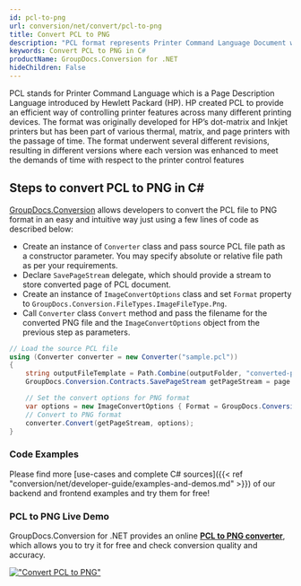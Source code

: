 ```yaml
---
id: pcl-to-png
url: conversion/net/convert/pcl-to-png
title: Convert PCL to PNG
description: "PCL format represents Printer Command Language Document with .pcl extension. Learn how to convert PCL to PNG file programmatically in C# language using GroupDocs.Conversion for .NET library."
keywords: Convert PCL to PNG in C#
productName: GroupDocs.Conversion for .NET
hideChildren: False
---
```


PCL stands for Printer Command Language which is a Page Description Language introduced by Hewlett Packard (HP). HP created PCL to provide an efficient way of controlling printer features across many different printing devices. The format was originally developed for HP’s dot-matrix and Inkjet printers but has been part of various thermal, matrix, and page printers with the passage of time. The format underwent several different revisions, resulting in different versions where each version was enhanced to meet the demands of time with respect to the printer control features

## Steps to convert PCL to PNG in C#

[GroupDocs.Conversion](https://products.groupdocs.com/conversion/net) allows developers to convert the PCL file to PNG format in an easy and intuitive way just using a few lines of code as described below:

* Create an instance of `Converter` class and pass source PCL file path as a constructor parameter. You may specify absolute or relative file path as per your requirements. 
* Declare `SavePageStream` delegate, which should provide a stream to store converted page of PCL document.
* Create an instance of `ImageConvertOptions` class and set `Format` property to `GroupDocs.Conversion.FileTypes.ImageFileType.Png`.
* Call `Converter` class `Convert` method and pass the filename for the converted PNG file and the `ImageConvertOptions` object from the previous step as parameters.

```csharp
// Load the source PCL file
using (Converter converter = new Converter("sample.pcl"))
{
    string outputFileTemplate = Path.Combine(outputFolder, "converted-page-{0}.png");
    GroupDocs.Conversion.Contracts.SavePageStream getPageStream = page => new FileStream(string.Format(outputFileTemplate, page), FileMode.Create);

    // Set the convert options for PNG format
    var options = new ImageConvertOptions { Format = GroupDocs.Conversion.FileTypes.ImageFileType.Png };   
    // Convert to PNG format
    converter.Convert(getPageStream, options);
}
```

### Code Examples

Please find more [use-cases and complete C# sources]({{< ref "conversion/net/developer-guide/examples-and-demos.md" >}}) of our backend and frontend examples and try them for free!

### PCL to PNG Live Demo

GroupDocs.Conversion for .NET provides an online [**PCL to PNG converter**](https://products.groupdocs.app/conversion/pcl-to-png), which allows you to try it for free and check conversion quality and accuracy.

[!["Convert PCL to PNG"](conversion/net/images/convert-to-png/convert-pcl-to-png.png)](https://products.groupdocs.app/conversion/pcl-to-png)